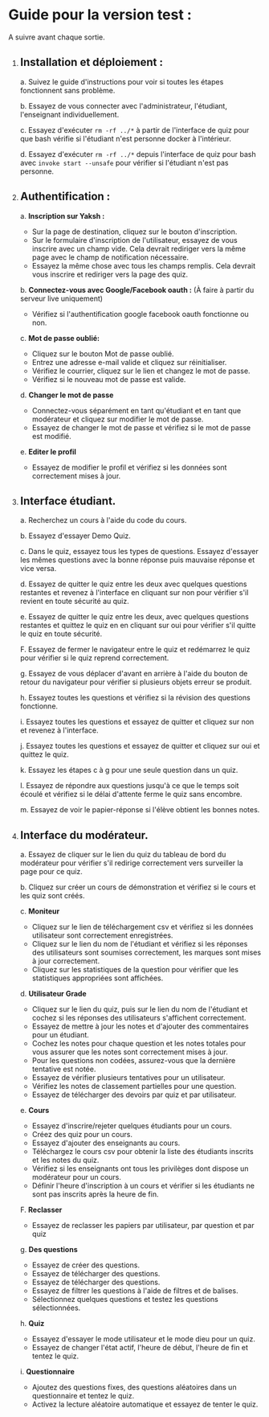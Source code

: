 Guide pour la version test :
======================
   A suivre avant chaque sortie.

1. Installation et déploiement :
   ----------------------------
   a. Suivez le guide d'instructions pour voir si toutes les étapes fonctionnent sans problème.

   b. Essayez de vous connecter avec l'administrateur, l'étudiant, l'enseignant individuellement.

   c. Essayez d'exécuter `rm -rf ../*` à partir de l'interface de quiz pour que bash vérifie si l'étudiant n'est personne
      docker à l'intérieur.

   d. Essayez d'exécuter `rm -rf ../*` depuis l'interface de quiz pour bash avec `invoke start --unsafe`
      pour vérifier si l'étudiant n'est pas personne.


2. Authentification :
   ---------------
   a. **Inscription sur Yaksh :**
      - Sur la page de destination, cliquez sur le bouton d'inscription.
      - Sur le formulaire d'inscription de l'utilisateur, essayez de vous inscrire avec un champ vide. Cela devrait rediriger vers la même page avec le champ de notification nécessaire.
      - Essayez la même chose avec tous les champs remplis. Cela devrait vous inscrire et rediriger vers la page des quiz.

   b. **Connectez-vous avec Google/Facebook oauth :**
         (À faire à partir du serveur live uniquement)
   - Vérifiez si l'authentification google facebook oauth fonctionne ou non.

   c. **Mot de passe oublié:**
   - Cliquez sur le bouton Mot de passe oublié.
   - Entrez une adresse e-mail valide et cliquez sur réinitialiser.
   - Vérifiez le courrier, cliquez sur le lien et changez le mot de passe.
   - Vérifiez si le nouveau mot de passe est valide.

   d. **Changer le mot de passe**
      - Connectez-vous séparément en tant qu'étudiant et en tant que modérateur et cliquez sur modifier le mot de passe.
      - Essayez de changer le mot de passe et vérifiez si le mot de passe est modifié.

   e. **Editer le profil**
      - Essayez de modifier le profil et vérifiez si les données sont correctement mises à jour.
3. Interface étudiant.
   ------------------

   a. Recherchez un cours à l'aide du code du cours.

   b. Essayez d'essayer Demo Quiz.

   c. Dans le quiz, essayez tous les types de questions. Essayez d'essayer les mêmes questions avec la bonne réponse
      puis mauvaise réponse et vice versa.

   d. Essayez de quitter le quiz entre les deux avec quelques questions restantes et revenez à
      l'interface en cliquant sur non pour vérifier s'il revient en toute sécurité au quiz.

   e. Essayez de quitter le quiz entre les deux, avec quelques questions restantes et quittez le quiz en
      en cliquant sur oui pour vérifier s'il quitte le quiz en toute sécurité.

   F. Essayez de fermer le navigateur entre le quiz et redémarrez le quiz pour vérifier si le quiz
      reprend correctement.

   g. Essayez de vous déplacer d'avant en arrière à l'aide du bouton de retour du navigateur pour vérifier si plusieurs objets
      erreur se produit.

   h. Essayez toutes les questions et vérifiez si la révision des questions fonctionne.

   i. Essayez toutes les questions et essayez de quitter et cliquez sur non et revenez à l'interface.

   j. Essayez toutes les questions et essayez de quitter et cliquez sur oui et quittez le quiz.

   k. Essayez les étapes c à g pour une seule question dans un quiz.

   l. Essayez de répondre aux questions jusqu'à ce que le temps soit écoulé et vérifiez si le délai d'attente ferme le quiz
      sans encombre.

   m. Essayez de voir le papier-réponse si l'élève obtient les bonnes notes.

4. Interface du modérateur.
   --------------------

   a. Essayez de cliquer sur le lien du quiz du tableau de bord du modérateur pour vérifier s'il redirige correctement vers
      surveiller la page pour ce quiz.

   b. Cliquez sur créer un cours de démonstration et vérifiez si le cours et les quiz sont créés.

   c. **Moniteur**
      - Cliquez sur le lien de téléchargement csv et vérifiez si les données utilisateur sont correctement enregistrées.
      - Cliquez sur le lien du nom de l'étudiant et vérifiez si les réponses des utilisateurs sont soumises correctement,
         les marques sont mises à jour correctement.
      - Cliquez sur les statistiques de la question pour vérifier que les statistiques appropriées sont affichées.

   d. **Utilisateur Grade**
      - Cliquez sur le lien du quiz, puis sur le lien du nom de l'étudiant et cochez
         si les réponses des utilisateurs s'affichent correctement.
      - Essayez de mettre à jour les notes et d'ajouter des commentaires pour un étudiant.
      - Cochez les notes pour chaque question et les notes totales pour vous assurer que les notes sont correctement mises à jour.
      - Pour les questions non codées, assurez-vous que la dernière tentative est notée.
      - Essayez de vérifier plusieurs tentatives pour un utilisateur.
      - Vérifiez les notes de classement partielles pour une question.
      - Essayez de télécharger des devoirs par quiz et par utilisateur.

   e. **Cours**
      - Essayez d'inscrire/rejeter quelques étudiants pour un cours.
      - Créez des quiz pour un cours.
      - Essayez d'ajouter des enseignants au cours.
      - Téléchargez le cours csv pour obtenir la liste des étudiants inscrits et les notes du quiz.
      - Vérifiez si les enseignants ont tous les privilèges dont dispose un modérateur pour un cours.
      - Définir l'heure d'inscription à un cours et vérifier si les étudiants ne sont pas inscrits après la
         heure de fin.

   F. **Reclasser**
      - Essayez de reclasser les papiers par utilisateur, par question et par quiz

   g. **Des questions**
      - Essayez de créer des questions.
      - Essayez de télécharger des questions.
      - Essayez de télécharger des questions.
      - Essayez de filtrer les questions à l'aide de filtres et de balises.
      - Sélectionnez quelques questions et testez les questions sélectionnées.

   h. **Quiz**
      - Essayez d'essayer le mode utilisateur et le mode dieu pour un quiz.
      - Essayez de changer l'état actif, l'heure de début, l'heure de fin et tentez le quiz.

   i. **Questionnaire**
      - Ajoutez des questions fixes, des questions aléatoires dans un questionnaire et tentez le quiz.
      - Activez la lecture aléatoire automatique et essayez de tenter le quiz.
